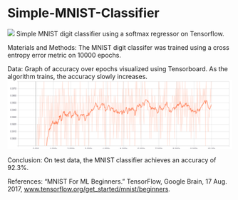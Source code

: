# Simple-MNIST-Classifier
<img src="http://knowm.org/wp-content/uploads/Screen-Shot-2015-08-14-at-2.44.57-PM.png"></img>
Simple MNIST digit classifier using a softmax regressor on Tensorflow.

Materials and Methods:
The MNIST digit classifer was trained using a cross entropy error metric on 10000 epochs.

Data:
Graph of accuracy over epochs visualized using Tensorboard. As the algorithm trains, the accuracy slowly increases.
<img src="accuracy.PNG"></img>

Conclusion:
On test data, the MNIST classifier achieves an accuracy of 92.3%.

References:
“MNIST For ML Beginners.” TensorFlow, Google Brain, 17 Aug. 2017, www.tensorflow.org/get_started/mnist/beginners.
